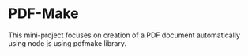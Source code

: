 # PDF-Make
This mini-project focuses on creation of a PDF document automatically using node js using pdfmake library.
